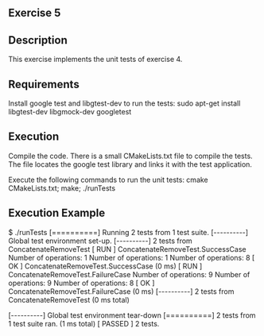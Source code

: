 ## Exercise 5

## Description
This exercise implements the unit tests of exercise 4.

## Requirements
Install google test and libgtest-dev to run the tests:
sudo apt-get install libgtest-dev libgmock-dev googletest

## Execution
Compile the code. There is a small CMakeLists.txt file to compile the tests.
The file locates the google test library and links it with the test application.

Execute the following commands to run the unit tests:
cmake CMakeLists.txt;
make;
./runTests

## Execution Example
$ ./runTests 
[==========] Running 2 tests from 1 test suite.
[----------] Global test environment set-up.
[----------] 2 tests from ConcatenateRemoveTest
[ RUN      ] ConcatenateRemoveTest.SuccessCase
Number of operations: 1
Number of operations: 1
Number of operations: 8
[       OK ] ConcatenateRemoveTest.SuccessCase (0 ms)
[ RUN      ] ConcatenateRemoveTest.FailureCase
Number of operations: 9
Number of operations: 9
Number of operations: 8
[       OK ] ConcatenateRemoveTest.FailureCase (0 ms)
[----------] 2 tests from ConcatenateRemoveTest (0 ms total)

[----------] Global test environment tear-down
[==========] 2 tests from 1 test suite ran. (1 ms total)
[  PASSED  ] 2 tests.